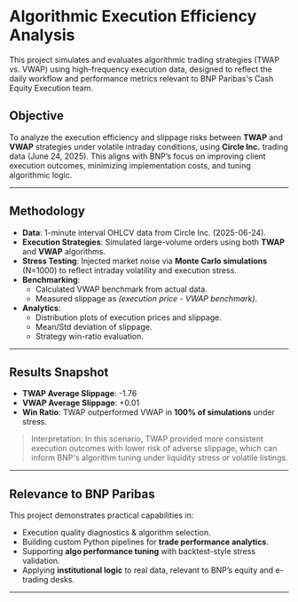 # Algorithmic Execution Efficiency Analysis

This project simulates and evaluates algorithmic trading strategies (TWAP vs. VWAP) using high-frequency execution data, designed to reflect the daily workflow and performance metrics relevant to BNP Paribas's Cash Equity Execution team.

## Objective

To analyze the execution efficiency and slippage risks between **TWAP** and **VWAP** strategies under volatile intraday conditions, using **Circle Inc.** trading data (June 24, 2025). This aligns with BNP’s focus on improving client execution outcomes, minimizing implementation costs, and tuning algorithmic logic.

---

##  Methodology

- **Data**: 1-minute interval OHLCV data from Circle Inc. (2025-06-24).
- **Execution Strategies**: Simulated large-volume orders using both **TWAP** and **VWAP** algorithms.
- **Stress Testing**: Injected market noise via **Monte Carlo simulations** (N=1000) to reflect intraday volatility and execution stress.
- **Benchmarking**:
  - Calculated VWAP benchmark from actual data.
  - Measured slippage as *(execution price - VWAP benchmark)*.
- **Analytics**: 
  - Distribution plots of execution prices and slippage.
  - Mean/Std deviation of slippage.
  - Strategy win-ratio evaluation.

---

## Results Snapshot

- **TWAP Average Slippage**: -1.76  
- **VWAP Average Slippage**: +0.01  
- **Win Ratio**: TWAP outperformed VWAP in **100% of simulations** under stress.

> Interpretation: In this scenario, TWAP provided more consistent execution outcomes with lower risk of adverse slippage, which can inform BNP's algorithm tuning under liquidity stress or volatile listings.

---

## Relevance to BNP Paribas

This project demonstrates practical capabilities in:

- Execution quality diagnostics & algorithm selection.
- Building custom Python pipelines for **trade performance analytics**.
- Supporting **algo performance tuning** with backtest-style stress validation.
- Applying **institutional logic** to real data, relevant to BNP’s equity and e-trading desks.

---
